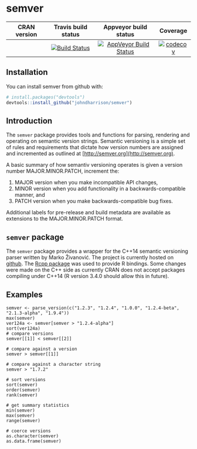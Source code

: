 semver
==========================
| CRAN version       | Travis build status   | Appveyor build status   | Coverage |
| :-------------: |:-------------:|:-------------:|:-------------:|
| | [![Build Status](https://travis-ci.org/johndharrison/semver.svg?branch=master)](https://travis-ci.org/johndharrison/semver) | [![AppVeyor Build Status](https://ci.appveyor.com/api/projects/status/github/johndharrison/semver?branch=master&svg=true)](https://ci.appveyor.com/project/johndharrison/semver) | [![codecov](https://codecov.io/gh/johndharrison/semver/branch/master/graph/badge.svg)](https://codecov.io/gh/johndharrison/semver)|

## Installation

You can install semver from github with:


``` r
# install.packages("devtools")
devtools::install_github("johndharrison/semver")
```


## Introduction

The `semver` package provides tools and functions for parsing, rendering 
and operating on semantic version strings. Semantic versioning is a simple 
set of rules and requirements that dictate how version numbers are 
assigned and incremented as outlined at [http://semver.org](http://semver.org).

A basic summary of how semantiv versioning operates is given a version number MAJOR.MINOR.PATCH, increment the:

1. MAJOR version when you make incompatible API changes,
2. MINOR version when you add functionality in a backwards-compatible manner, and
3. PATCH version when you make backwards-compatible bug fixes.

Additional labels for pre-release and build metadata are available as extensions to the MAJOR.MINOR.PATCH format.

## `semver` package

The `semver` package provides a wrapper for the C++14 semantic versioning parser
written by Marko Živanović. The project is currently hosted on 
[github](https://github.com/zmarko/semver). The [Rcpp package](https://github.com/RcppCore/Rcpp) was used to provide R bindings. Some 
changes were made on the C++ side as currently CRAN does not accept packages
compiling under C++14 (R version 3.4.0 should allow this in future).

## Examples

```
semver <- parse_version(c("1.2.3", "1.2.4", "1.0.0", "1.2.4-beta", "2.1.3-alpha", "1.9.4"))
max(semver)
ver124a <- semver[semver > "1.2.4-alpha"]
sort(ver124a)
# compare versions
semver[[1]] < semver[[2]]

# compare against a version
semver > semver[[1]]

# compare against a character string
semver > "1.7.2"

# sort versions
sort(semver)
order(semver)
rank(semver)

# get summary statistics
min(semver)
max(semver)
range(semver)

# coerce versions
as.character(semver)
as.data.frame(semver)
```
